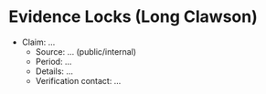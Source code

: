 # Evidence Locks (Long Clawson)
- Claim: …
  - Source: … (public/internal)
  - Period: …
  - Details: …
  - Verification contact: …